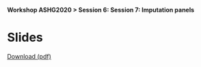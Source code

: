 **Workshop ASHG2020 > Session 6: Session 7: Imputation panels**

# Slides

[Download (pdf)](https://github.com/lukfor/imputationserver-ashg20/raw/main/slides/Section_7_MIS%20workshop%202020.pdf)

